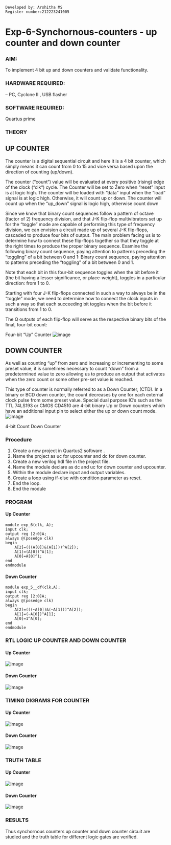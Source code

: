 ```
Developed by: Arshitha MS
Register number:212223241005
```
# Exp-6-Synchornous-counters - up counter and down counter 
### AIM:
To implement 4 bit up and down counters and validate  functionality.
### HARDWARE REQUIRED:  
– PC, Cyclone II , USB flasher
### SOFTWARE REQUIRED:   
Quartus prime
### THEORY 

## UP COUNTER 
The counter is a digital sequential circuit and here it is a 4 bit counter, which simply means it can count from 0 to 15 and vice versa based upon the direction of counting (up/down). 

The counter (“count“) value will be evaluated at every positive (rising) edge of the clock (“clk“) cycle.
The Counter will be set to Zero when “reset” input is at logic high.
The counter will be loaded with “data” input when the “load” signal is at logic high. Otherwise, it will count up or down.
The counter will count up when the “up_down” signal is logic high, otherwise count down

Since we know that binary count sequences follow a pattern of octave (factor of 2) frequency division, and that J-K flip-flop multivibrators set up for the “toggle” mode are capable of performing this type of frequency division, we can envision a circuit made up of several J-K flip-flops, cascaded to produce four bits of output.
The main problem facing us is to determine how to connect these flip-flops together so that they toggle at the right times to produce the proper binary sequence.
Examine the following binary count sequence, paying attention to patterns preceding the “toggling” of a bit between 0 and 1:
Binary count sequence, paying attention to patterns preceding the “toggling” of a bit between 0 and 1.

Note that each bit in this four-bit sequence toggles when the bit before it (the bit having a lesser significance, or place-weight), toggles in a particular direction: from 1 to 0.



 
 

Starting with four J-K flip-flops connected in such a way to always be in the “toggle” mode, we need to determine how to connect the clock inputs in such a way so that each succeeding bit toggles when the bit before it transitions from 1 to 0.

The Q outputs of each flip-flop will serve as the respective binary bits of the final, four-bit count:

 
 

Four-bit “Up” Counter
![image](https://user-images.githubusercontent.com/36288975/169644758-b2f4339d-9532-40c5-af40-8f4f8c942e2c.png)



## DOWN COUNTER 

As well as counting “up” from zero and increasing or incrementing to some preset value, it is sometimes necessary to count “down” from a predetermined value to zero allowing us to produce an output that activates when the zero count or some other pre-set value is reached.

This type of counter is normally referred to as a Down Counter, (CTD). In a binary or BCD down counter, the count decreases by one for each external clock pulse from some preset value. Special dual purpose IC’s such as the TTL 74LS193 or CMOS CD4510 are 4-bit binary Up or Down counters which have an additional input pin to select either the up or down count mode.
![image](https://user-images.githubusercontent.com/36288975/169644844-1a14e123-7228-4ed8-81a9-eb937dff4ac8.png)


4-bit Count Down Counter
### Procedure
1. Create a new project in Quartus2 software .
2. Name the project as uc for upcounter and dc for down counter.
3. Create a new verilog hdl file in the project file.
4. Name the module declare as dc and uc for down counter and upcounter.
5. Within the module declare input and output variables.
6. Create a loop using if-else with condition parameter as reset.
7. End the loop.
8. End the module


### PROGRAM 
#### Up Counter
```
module exp_6(clk, A);
input clk;
output reg [2:0]A;
always @(posedge clk)
begin
	A[2]=(((A[0])&(A[1]))^A[2]);
	A[1]=(A[0])^A[1];
	A[0]=A[0]^1;
end
endmodule

```
#### Down Counter
```
module exp_5__df(clk,A);
input clk;
output reg [2:0]A;
always @(posedge clk)
begin
	A[2]=(((~A[0])&(~A[1]))^A[2]);
	A[1]=(~A[0])^A[1];
	A[0]=1^A[0];
end 
endmodule
```


 
### RTL LOGIC UP COUNTER AND DOWN COUNTER  

#### Up Counter
![image](https://github.com/arshitha7/Exp-7-Synchornous-counters-/assets/144979143/29510859-d7a3-4e7f-9ebc-90a744152b77)

#### Down Counter
![image](https://github.com/arshitha7/Exp-7-Synchornous-counters-/assets/144979143/fea1802c-e92a-4264-86d8-1f3c32f82f18)









### TIMING DIGRAMS FOR COUNTER  

#### Up Counter
![image](https://github.com/arshitha7/Exp-7-Synchornous-counters-/assets/144979143/18a45e9a-b575-46d5-9b74-5aabc2a1bb1c)

#### Down Counter
![image](https://github.com/arshitha7/Exp-7-Synchornous-counters-/assets/144979143/eb6058a4-54a5-4141-ad64-9b8e00848280)










### TRUTH TABLE 

#### Up Counter
![image](https://github.com/arshitha7/Exp-7-Synchornous-counters-/assets/144979143/764d284f-fe0f-4a18-96ee-8c21ab01d148)

#### Down Counter
![image](https://github.com/arshitha7/Exp-7-Synchornous-counters-/assets/144979143/569c5ef1-f196-46f2-b01b-a8efe3f36ce9)









### RESULTS 
 Thus synchornous counters up counter and down counter circuit are studied and the truth table for different logic gates are verified.

